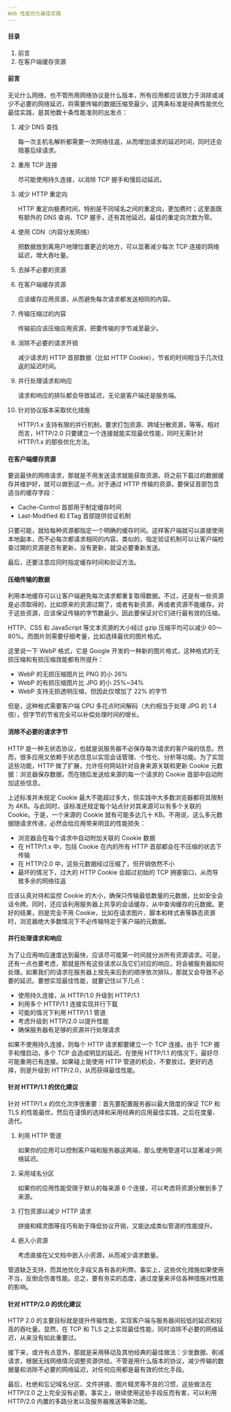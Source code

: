 ```yaml
---
Web 性能优化最佳实践
---
```


#### 目录

1. 前言
2. 在客户端缓存资源

#### 前言

无论什么网络，也不管所用网络协议是什么版本，所有应用都应该致力于消除或减少不必要的网络延迟，将需要传输的数据压缩至最少。这两条标准是经典性能优化最佳实践，是其他数十条性能准则的出发点：

1. 减少 DNS 查找

   每一次主机名解析都需要一次网络往返，从而增加请求的延迟时间，同时还会阻塞后续请求。

2. 重用 TCP 连接

   尽可能使用持久连接，以消除 TCP 握手和慢启动延迟。

3. 减少 HTTP 重定向

   HTTP 重定向极费时间，特别是不同域名之间的重定向，更加费时；这里面既有额外的 DNS 查询、TCP 握手，还有其他延迟。最佳的重定向次数为零。

4. 使用 CDN（内容分发网络）

   把数据放到离用户地理位置更近的地方，可以显著减少每次 TCP 连接的网络延迟，增大吞吐量。

5. 去掉不必要的资源

6. 在客户端缓存资源

   应该缓存应用资源，从而避免每次请求都发送相同的内容。

7. 传输压缩过的内容

   传输前应该压缩应用资源，把要传输的字节减至最少。

8. 消除不必要的请求开销

   减少请求的 HTTP 首部数据（比如 HTTP Cookie），节省的时间相当于几次往返的延迟时间。

9. 并行处理请求和响应

   请求和响应的排队都会导致延迟，无论是客户端还是服务端。

10. 针对协议版本采取优化措施

    HTTP/1.x 支持有限的并行机制，要求打包资源、跨域分散资源，等等。相对而言，HTTP/2.0 只要建立一个连接就能实现最优性能，同时无需针对 HTTP/1.x 的那些优化方法。

#### 在客户端缓存资源

要说最快的网络请求，那就是不用发送请求就能获取资源。将之前下载过的数据缓存并维护好，就可以做到这一点。对于通过 HTTP 传输的资源，要保证首部包含适当的缓存字段：

- Cache-Control 首部用于制定缓存时间
- Last-Modified 和 ETag 首部提供验证机制

只要可能，就给每种资源都指定一个明确的缓存时间。这样客户端就可以直接使用本地副本，而不必每次都请求相同的内容。类似的，指定验证机制可以让客户端检查过期的资源是否有更新，没有更新，就没必要重新发送。

最后，还要注意应同时指定缓存时间和验证方法。

#### 压缩传输的数据

利用本地缓存可以让客户端避免每次请求都重复取得数据。不过，还是有一些资源是必须取得的，比如原来的资源过期了，或者有新资源，再或者资源不能缓存。对于这些资源，应该保证传输的字节数最少。因此要保证对它们进行最有效的压缩。

HTTP、CSS 和 JavaScript 等文本资源的大小经过 gzip 压缩平均可以减少 60～80%。而图片则需要仔细考量，比如选择最优的图片格式。

这里说一下 WebP 格式，它是 Google 开发的一种新的图片格式，这种格式的无损压缩和有损压缩效能都有所提升：

- WebP 的无损压缩图片比 PNG 的小 26%
- WebP 的有损压缩图片比 JPG 的小 25%~34%
- WebP 支持无损透明压缩，但因此仅增加了 22% 的字节

但是，这种格式需要客户端 CPU 多花点时间解码（大约相当于处理 JPG 的 1.4 倍），但字节的节省完全可以补偿处理时间的增长。

#### 消除不必要的请求字节

HTTP 是一种无状态协议，也就是说服务器不必保存每次请求的客户端的信息。然而，很多应用又依赖于状态信息以实现会话管理、个性化、分析等功能。为了实现这些功能，HTTP 做了扩展，允许任何网站针对自身来源关联和更新 Cookie 元数据：浏览器保存数据，而在随后发送给来源的每一个请求的 Cookie 首部中自动附加这些信息。

上述标准并未规定 Cookie 最大不能超过多大，但实践中大多数浏览器都将其限制为 4KB。与此同时，该标准还规定每个站点针对其来源可以有多个关联的 Cookie。于是，一个来源的 Cookie 就有可能多达几十 KB。不用说，这么多元数据随请求传递，必然会给应用带来明显的性能损失：

- 浏览器会在每个请求中自动附加关联的 Cookie 数据
- 在 HTTP/1.x 中，包括 Cookie 在内的所有 HTTP 首部都会在不压缩的状态下传输
- 在 HTTP/2.0 中，这些元数据经过压缩了，但开销依然不小
- 最坏的情况下，过大的 HTTP Cookie 会超过初始的 TCP 拥塞窗口，从而导致多余的网络往返

应该认真对待和监控 Cookie 的大小，确保只传输最低数量的元数据，比如安全会话令牌。同时，还应该利用服务器上共享的会话缓存，从中查询缓存的元数据。更好的结果，则是完全不用 Cookie，比如在请求图片、脚本和样式表等静态资源时，浏览器绝大多数情况下不必传输特定于客户端的元数据。

#### 并行处理请求和响应

为了让应用响应速度达到最快，应该尽可能第一时间就分派所有资源请求。可是，还有一点也要考虑，那就是所有这些请求以及它们对应的响应，将会被服务器如何处理。如果我们的请求在服务器上按先来后到的顺序依次排队，那就又会导致不必要的延迟。要想实现最佳性能，就要记住以下几点：

- 使用持久连接，从 HTTP/1.0 升级到 HTTP/1.1
- 利用多个 HTTP/1.1 连接实现并行下载
- 可能的情况下利用 HTTP/1.1 管道
- 考虑升级到 HTTP/2.0 以提升性能
- 确保服务器有足够的资源并行处理请求

如果不使用持久连接，则每个 HTTP 请求都要建立一个 TCP 连接。由于 TCP 握手和慢启动，多个 TCP 会造成明显的延迟。在使用 HTTP/1.1 的情况下，最好尽可能重用已有连接。如果碰上能使用 HTTP 管道的机会，不要放过。更好的选择，则是升级到 HTTP/2.0，从而获得最佳性能。

#### 针对 HTTP/1.1 的优化建议

针对 HTTP/1.x 的优化次序很重要：首先要配置服务器以最大限度的保证 TCP 和 TLS 的性能最优，然后在谨慎的选择和采用经典的应用最佳实践，之后在度量、迭代。

1. 利用 HTTP 管道

   如果你的应用可以控制客户端和服务器这两端，那么使用管道可以显著减少网络延迟。

2. 采用域名分区

   如果你的应用性能受限于默认的每来源 6 个连接，可以考虑将资源分散到多了来源。

3. 打包资源以减少 HTTP 请求

   拼接和精灵图等技巧有助于降低协议开销，又能达成类似管道的性能提升。

4. 嵌入小资源

   考虑直接在父文档中嵌入小资源，从而减少请求数量。

管道缺乏支持，而其他优化手段又各有各的利弊。事实上，这些优化措施如果使用不当，反倒会伤害性能。总之，要有务实的态度，通过度量来评估各种措施对性能的影响。

#### 针对 HTTP/2.0 的优化建议

HTTP 2.0 的主要目标就是提升传输性能，实现客户端与服务器间较低的延迟和较高的吞吐量。显然，在 TCP 和 TLS 之上实现最佳性能，同时消除不必要的网络延迟，从来没有如此重要过。

接下来，或许有点意外，那就是采用移动及其他经典的最佳做法：少发数据、削减请求，根据无线网络情况调整资源供给。不管是用什么版本的协议，减少传输的数据量和消除不必要的网络延迟，对任何应用都是最有效的优化手段。

最后，杜绝和忘记域名分区、文件拼接、图片精灵等不良的习惯，这些做法在 HTTP/2.0 之上完全没有必要。事实上，继续使用这些手段反而有害，可以利用 HTTP/2.0 内置的多路分发以及服务器推送等新功能。